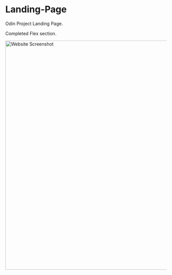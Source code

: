 # Landing-Page

Odin Project Landing Page.

Completed Flex section. 

<img width="717" alt="Website Screenshot" src="https://github.com/user-attachments/assets/6446c51d-2fc7-4d3b-87a6-00d90016a897" />
